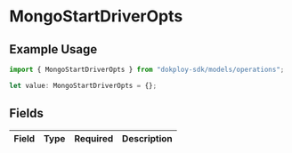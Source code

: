 # MongoStartDriverOpts

## Example Usage

```typescript
import { MongoStartDriverOpts } from "dokploy-sdk/models/operations";

let value: MongoStartDriverOpts = {};
```

## Fields

| Field       | Type        | Required    | Description |
| ----------- | ----------- | ----------- | ----------- |